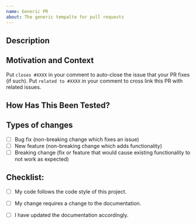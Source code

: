 ```yaml
---
name: Generic PR
about: The generic tempalte for pull requests
---
```


<!-- The text within this markup is a comment, and is intended to provide
guidelines to open a Pull Request for this repository. This text will not
be part of the Pull Request. -->

<!--- Provide a general summary of your changes in the Title above -->
## Description
<!--
Start commit messages:
Provide a short, meaningful message that describes the change you made.

When the PR is based on a single commit, the commit message is usually left as
the PR message.

A reference to a related issue or pull request 
(https://help.github.com/articles/basic-writing-and-formatting-syntax/#referencing-issues-and-pull-requests)
in your repository. You can automatically close a related issues using keywords 
(https://help.github.com/articles/closing-issues-using-keywords/)

@mentions (https://help.github.com/articles/basic-writing-and-formatting-syntax/#mentioning-people-and-teams)
of the person or team responsible for reviewing proposed changes.
-->

## Motivation and Context
<!--- Why is this change required? What problem does it solve? -->
<!--- If it fixes an open issue, please link to the issue here. -->
Put `closes #XXXX` in your comment to auto-close the issue that your PR fixes (if such).
Put `related to #XXXX` in your comment to cross link this PR with related issues.

## How Has This Been Tested?
<!--- Please describe in detail how you tested your changes. -->
<!--- Include details of your testing environment, tests ran to see how -->
<!--- your change affects other areas of the code, etc. -->

## Types of changes
<!--- What types of changes does your code introduce? Put an `x` in all the boxes that apply: -->
- [ ] Bug fix (non-breaking change which fixes an issue)
- [ ] New feature (non-breaking change which adds functionality)
- [ ] Breaking change (fix or feature that would cause existing functionality to not work as expected)

## Checklist:
<!--- Go over all the following points, and put an `x` in all the boxes that apply. -->
<!--- If you're unsure about any of these, don't hesitate to ask. We're here to help! -->
- [ ] My code follows the code style of this project.
- [ ] My change requires a change to the documentation.
- [ ] I have updated the documentation accordingly.


<!-- **Thanks for your contribution!** -->
